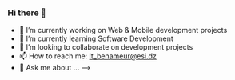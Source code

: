 ### Hi there 👋

<!-- 
**Tarek-yagami/Tarek-yagami** is a ✨ _special_ ✨ repository because its `README.md` (this file) appears on your GitHub profile.

Here are some ideas to get you started: 
 - 🤔 I’m looking for help with ... -->

- 🔭 I’m currently working on Web & Mobile development projects
- 🌱 I’m currently learning Software Development
- 👯 I’m looking to collaborate on development projects
- 📫 How to reach me: lt_benameur@esi.dz
- 💬 Ask me about ... -->
<!-- - ⚡ Fun fact: ... -->

